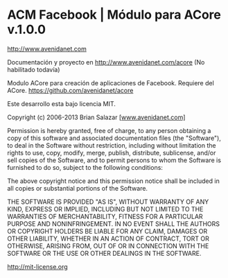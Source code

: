 ACM Facebook | Módulo para ACore v.1.0.0
=====

http://www.avenidanet.com

Documentación y proyecto en http://www.avenidanet.com/acore (No habilitado todavía)

Modulo ACore para creación de aplicaciones de Facebook.
Requiere del ACore. https://github.com/avenidanet/acore 

Este desarrollo esta bajo licencia MIT.

Copyright (c) 2006-2013 Brian Salazar [www.avenidanet.com]

Permission is hereby granted, free of charge, to any
person obtaining a copy of this software and associated
documentation files (the "Software"), to deal in the
Software without restriction, including without limitation
the rights to use, copy, modify, merge, publish,
distribute, sublicense, and/or sell copies of the
Software, and to permit persons to whom the Software is
furnished to do so, subject to the following conditions:

The above copyright notice and this permission notice
shall be included in all copies or substantial portions of
the Software.

THE SOFTWARE IS PROVIDED "AS IS", WITHOUT WARRANTY OF ANY
KIND, EXPRESS OR IMPLIED, INCLUDING BUT NOT LIMITED TO THE
WARRANTIES OF MERCHANTABILITY, FITNESS FOR A PARTICULAR
PURPOSE AND NONINFRINGEMENT. IN NO EVENT SHALL THE AUTHORS
OR COPYRIGHT HOLDERS BE LIABLE FOR ANY CLAIM, DAMAGES OR
OTHER LIABILITY, WHETHER IN AN ACTION OF CONTRACT, TORT OR
OTHERWISE, ARISING FROM, OUT OF OR IN CONNECTION WITH THE
SOFTWARE OR THE USE OR OTHER DEALINGS IN THE SOFTWARE.

http://mit-license.org